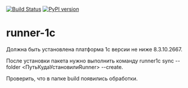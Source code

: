 [![Build Status](http://sigma-pharma.ru:30080/job/runner1c/badge/icon)](http://sigma-pharma.ru:30080/job/runner1c)
[![PyPI version](https://badge.fury.io/py/runner1c.svg)](https://badge.fury.io/py/runner1c)

# runner-1c

Должна быть установлена платформа 1с версии не ниже 8.3.10.2667.

После установки пакета нужно выполнить команду runner1c sync --folder <ПутьКудаУстановилиRunner> --create.

Проверить, что в папке build появились обработки. 
